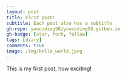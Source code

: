 ```yaml
---
layout: post
title: First post!
subtitle: Each post also has a subtitle
gh-repo: youcoding98/youcoding98.github.io
gh-badge: [star, fork, follow]
tags: [diary]
comments: true
image: /img/hello_world.jpeg
---
```


This is my first post, how exciting!

